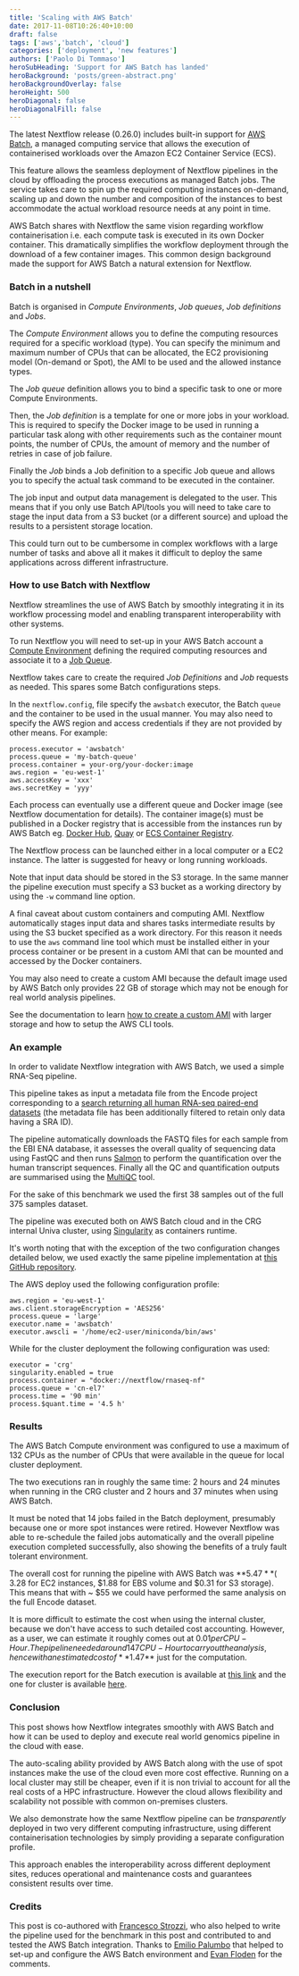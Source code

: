 ```yaml
---
title: 'Scaling with AWS Batch'
date: 2017-11-08T10:26:40+10:00
draft: false
tags: ['aws','batch', 'cloud']
categories: ['deployment', 'new features']
authors: ['Paolo Di Tommaso']
heroSubHeading: 'Support for AWS Batch has landed'
heroBackground: 'posts/green-abstract.png'
heroBackgroundOverlay: false
heroHeight: 500
heroDiagonal: false
heroDiagonalFill: false
---
```


The latest Nextflow release (0.26.0) includes built-in support for [AWS Batch](https://aws.amazon.com/batch/),
a managed computing service that allows the execution of containerised workloads
over the Amazon EC2 Container Service (ECS).

This feature allows the seamless deployment of Nextflow pipelines in the cloud by offloading
the process executions as managed Batch jobs. The service takes care to spin up the required
computing instances on-demand, scaling up and down the number and composition of the instances
to best accommodate the actual workload resource needs at any point in time.

AWS Batch shares with Nextflow the same vision regarding workflow containerisation
i.e. each compute task is executed in its own Docker container. This dramatically
simplifies the workflow deployment through the download of a few container images.
This common design background made the support for AWS Batch a natural extension for Nextflow.

### Batch in a nutshell   

Batch is organised in *Compute Environments*, *Job queues*, *Job definitions* and *Jobs*.

The *Compute Environment* allows you to define the computing resources required for a specific workload (type).
You can specify the minimum and maximum number of CPUs that can be allocated,
the EC2 provisioning model (On-demand or Spot), the AMI to be used and the allowed instance types.

The *Job queue* definition allows you to bind a specific task to one or more Compute Environments.

Then, the *Job definition* is a template for one or more jobs in your workload. This is required
to specify the Docker image to be used in running a particular task along with other requirements
such as the container mount points, the number of CPUs, the amount of memory and the number of
retries in case of job failure.

Finally the *Job* binds a Job definition to a specific Job queue
and allows you to specify the actual task command to be executed in the container.

The job input and output data management is delegated to the user. This means that if you
only use Batch API/tools you will need to take care to stage the input data from a S3 bucket
(or a different source) and upload the results to a persistent storage location.

This could turn out to be cumbersome in complex workflows with a large number of
tasks and above all it makes it difficult to deploy the same applications across different
infrastructure.    

### How to use Batch with Nextflow  

Nextflow streamlines the use of AWS Batch by smoothly integrating it in its workflow processing
model and enabling transparent interoperability with other systems.

To run Nextflow you will need to set-up in your AWS Batch account a [Compute Environment](http://docs.aws.amazon.com/batch/latest/userguide/compute_environments.html)
defining the required computing resources and associate it to a [Job Queue](http://docs.aws.amazon.com/batch/latest/userguide/job_queues.html).

Nextflow takes care to create the required *Job Definitions* and *Job* requests as needed.
This spares some Batch configurations steps.

In the `nextflow.config`, file specify the `awsbatch` executor, the Batch `queue` and
the container to be used in the usual manner. You may also need to specify the AWS region
and access credentials if they are not provided by other means. For example:

    process.executor = 'awsbatch'
    process.queue = 'my-batch-queue'
    process.container = your-org/your-docker:image
    aws.region = 'eu-west-1'
    aws.accessKey = 'xxx'
    aws.secretKey = 'yyy'

Each process can eventually use a different queue and Docker image (see Nextflow documentation for details).
The container image(s) must be published in a Docker registry that is accessible from the
instances run by AWS Batch eg. [Docker Hub](https://hub.docker.com/), [Quay](https://quay.io/)
or [ECS Container Registry](https://aws.amazon.com/ecr/).

The Nextflow process can be launched either in a local computer or a EC2 instance.
The latter is suggested for heavy or long running workloads.

Note that input data should be stored in the S3 storage. In the same manner
the pipeline execution must specify a S3 bucket as a working directory by using the `-w` command line option.

A final caveat about custom containers and computing AMI. Nextflow automatically stages input
data and shares tasks intermediate results by using the S3 bucket specified as a work directory.
For this reason it needs to use the `aws` command line tool which must be installed either
in your process container or be present in a custom AMI that can be mounted and accessed
by the Docker containers.

You may also need to create a custom AMI because the default image used by AWS Batch only
provides 22 GB of storage which may not be enough for real world analysis pipelines.

See the documentation to learn [how to create a custom AMI](/docs/latest/awscloud.html#custom-ami)
with larger storage and how to setup the AWS CLI tools.    

### An example

In order to validate Nextflow integration with AWS Batch, we used a simple RNA-Seq pipeline.

This pipeline takes as input a metadata file from the Encode project corresponding to a [search
returning all human RNA-seq paired-end datasets](https://www.encodeproject.org/search/?type=Experiment&award.project=ENCODE&replicates.library.biosample.donor.organism.scientific_name=Homo+sapiens&files.file_type=fastq&files.run_type=paired-ended&replicates.library.nucleic_acid_term_name=RNA&replicates.library.depleted_in_term_name=rRNA)
(the metadata file has been additionally filtered to retain only data having a SRA ID).

The pipeline  automatically downloads the FASTQ files for each sample from the EBI ENA database,
it assesses the overall quality of sequencing data using FastQC and then runs [Salmon](https://combine-lab.github.io/salmon/)
to perform the quantification over the human transcript sequences. Finally all the QC and
quantification outputs are summarised using the [MultiQC](http://multiqc.info/) tool.

For the sake of this benchmark we used the first 38 samples out of the full 375 samples dataset.

The pipeline was executed both on AWS Batch cloud and in the CRG internal Univa cluster,
using [Singularity](/blog/2016/more-fun-containers-hpc.html ) as containers runtime.   

It's worth noting that with the exception of the two configuration changes detailed below,
we used exactly the same pipeline implementation at [this GitHub repository](https://github.com/nextflow-io/rnaseq-encode-nf).

The AWS deploy used the following configuration profile:

    aws.region = 'eu-west-1'
    aws.client.storageEncryption = 'AES256'
    process.queue = 'large'
    executor.name = 'awsbatch'
    executor.awscli = '/home/ec2-user/miniconda/bin/aws'

While for the cluster deployment the following configuration was used:

    executor = 'crg'
    singularity.enabled = true
    process.container = "docker://nextflow/rnaseq-nf"
    process.queue = 'cn-el7'
    process.time = '90 min'
    process.$quant.time = '4.5 h'

### Results

The AWS Batch Compute environment was configured to use a maximum of 132 CPUs as the number of CPUs
that were available in the queue for local cluster deployment.

The two executions ran in roughly the same time: 2 hours and 24 minutes when running in the
CRG cluster and 2 hours and 37 minutes when using AWS Batch.

It must be noted that 14 jobs failed in the Batch deployment, presumably because one or more spot
instances were retired. However Nextflow was able to re-schedule the failed jobs automatically
and the overall pipeline execution completed successfully, also showing the benefits of a truly
fault tolerant environment.

The overall cost for running the pipeline with AWS Batch was **$5.47** ($ 3.28 for EC2 instances,
$1.88 for EBS volume and $0.31 for S3 storage). This means that with ~ $55 we could have
performed the same analysis on the full Encode dataset.

It is more difficult to estimate the cost when using the internal cluster, because we don't
have access to such detailed cost accounting. However, as a user, we can estimate it roughly
comes out at $0.01 per CPU-Hour. The pipeline needed around 147 CPU-Hour to carry out the analysis,
hence with an estimated cost of **$1.47** just for the computation.     

The execution report for the Batch execution is available at [this link](https://cdn.rawgit.com/nextflow-io/rnaseq-encode-nf/db303a81/benchmark/aws-batch/report.html)
and the one for cluster is available [here](https://cdn.rawgit.com/nextflow-io/rnaseq-encode-nf/db303a81/benchmark/crg-cluster/report.html).

### Conclusion

This post shows how Nextflow integrates smoothly with AWS Batch and how it can be used to
deploy and execute real world genomics pipeline in the cloud with ease.

The auto-scaling ability provided by AWS Batch along with the use of spot instances make
the use of the cloud even more cost effective. Running on a local cluster may still be cheaper,
even if it is non trivial to account for all the real costs of a HPC infrastructure.
However the cloud allows flexibility and scalability not possible with common on-premises clusters.

We also demonstrate how the same Nextflow pipeline can be *transparently* deployed in two very
different computing infrastructure, using different containerisation technologies by simply
providing a separate configuration profile.

This approach enables the interoperability across different deployment sites, reduces
operational and maintenance costs and guarantees consistent results over time.

### Credits

This post is co-authored with [Francesco Strozzi](https://twitter.com/fstrozzi),
who also helped to write the pipeline used for the benchmark in this post and contributed
to and tested the AWS Batch integration. Thanks to [Emilio Palumbo](https://github.com/emi80)
that helped to set-up and configure the AWS Batch environment and [Evan Floden](https://gitter.im/skptic)
for the comments.
